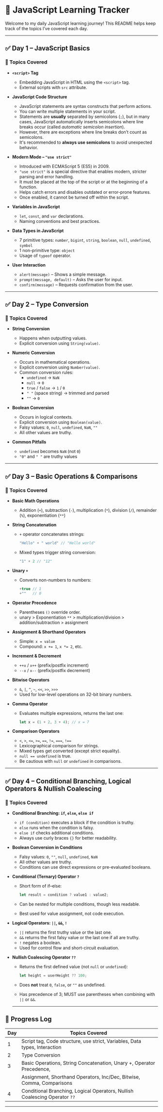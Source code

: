# 📘 JavaScript Learning Tracker

Welcome to my daily JavaScript learning journey! This README helps keep track of the topics I’ve covered each day.

---

## ✅ Day 1 – JavaScript Basics

### 📌 Topics Covered

- **`<script>` Tag**
  - Embedding JavaScript in HTML using the `<script>` tag.
  - External scripts with `src` attribute.

- **JavaScript Code Structure**
  - JavaScript statements are syntax constructs that perform actions.
  - You can write multiple statements in your script.
  - Statements are **usually** separated by semicolons (`;`), but in many cases, JavaScript automatically inserts semicolons where line breaks occur (called *automatic semicolon insertion*).
  - However, there are exceptions where line breaks don’t count as semicolons.
  - It's recommended to **always use semicolons** to avoid unexpected behavior.

- **Modern Mode – `"use strict"`**
  - Introduced with ECMAScript 5 (ES5) in 2009.
  - `"use strict"` is a special directive that enables modern, stricter parsing and error handling.
  - It must be placed at the top of the script or at the beginning of a function.
  - Helps catch errors and disables outdated or error-prone features.
  - Once enabled, it cannot be turned off within the script.

- **Variables in JavaScript**
  - `let`, `const`, and `var` declarations.
  - Naming conventions and best practices.

- **Data Types in JavaScript**
  - 7 primitive types: `number`, `bigint`, `string`, `boolean`, `null`, `undefined`, `symbol`
  - 1 non-primitive type: `object`
  - Usage of `typeof` operator.

- **User Interaction**
  - `alert(message)` – Shows a simple message.
  - `prompt(message, default)` – Asks the user for input.
  - `confirm(message)` – Requests confirmation from the user.

---

## ✅ Day 2 – Type Conversion

### 📌 Topics Covered

- **String Conversion**
  - Happens when outputting values.
  - Explicit conversion using `String(value)`.

- **Numeric Conversion**
  - Occurs in mathematical operations.
  - Explicit conversion using `Number(value)`.
  - Common conversion rules:
    - `undefined` → `NaN`
    - `null` → `0`
    - `true` / `false` → `1` / `0`
    - `" "` (space string) → trimmed and parsed
    - `""` → `0`

- **Boolean Conversion**
  - Occurs in logical contexts.
  - Explicit conversion using `Boolean(value)`.
  - Falsy values: `0`, `null`, `undefined`, `NaN`, `""`
  - All other values are truthy.

- **Common Pitfalls**
  - `undefined` becomes `NaN` (not `0`)
  - `"0"` and `" "` are truthy values

---

## ✅ Day 3 – Basic Operations & Comparisons

### 📌 Topics Covered

- **Basic Math Operations**
  - Addition (`+`), subtraction (`-`), multiplication (`*`), division (`/`), remainder (`%`), exponentiation (`**`)

- **String Concatenation**
  - `+` operator concatenates strings:
    ```js
    "Hello" + " world" // "Hello world"
    ```
  - Mixed types trigger string conversion:
    ```js
    "1" + 2 // "12"
    ```

- **Unary `+`**
  - Converts non-numbers to numbers:
    ```js
    +true // 1
    +""   // 0
    ```

- **Operator Precedence**
  - Parentheses `()` override order.
  - unary > Exponentiation `**` > multiplication/division > addition/subtraction > assignment

- **Assignment & Shorthand Operators**
  - Simple: `x = value`
  - Compound: `x += 1`, `x *= 2`, etc.

- **Increment & Decrement**
  - `++x` / `x++` (prefix/postfix increment)
  - `--x` / `x--` (prefix/postfix decrement)

- **Bitwise Operators**
  - `&`, `|`, `^`, `~`, `<<`, `>>`, `>>>`
  - Used for low-level operations on 32-bit binary numbers.

- **Comma Operator**
  - Evaluates multiple expressions, returns the last one:
    ```js
    let x = (1 + 2, 3 + 4); // x = 7
    ```

- **Comparison Operators**
  - `<`, `>`, `<=`, `>=`, `==`, `!=`, `===`, `!==`
  - Lexicographical comparison for strings.
  - Mixed types get converted (except strict equality).
  - `null == undefined` is true.
  - Be cautious with `null` or `undefined` in comparisons.

---
## ✅ Day 4 – Conditional Branching, Logical Operators & Nullish Coalescing

### 📌 Topics Covered

* **Conditional Branching: `if`, `else`, `else if`**

  * `if (condition)` executes a block if the condition is truthy.
  * `else` runs when the condition is falsy.
  * `else if` checks additional conditions.
  * Always use curly braces `{}` for better readability.

* **Boolean Conversion in Conditions**

  * Falsy values: `0`, `""`, `null`, `undefined`, `NaN`
  * All other values are truthy.
  * Conditions can use direct expressions or pre-evaluated booleans.

* **Conditional (Ternary) Operator `?`**

  * Short form of if–else:

    ```js
    let result = condition ? value1 : value2;
    ```
  * Can be nested for multiple conditions, though less readable.
  * Best used for value assignment, not code execution.

* **Logical Operators: `||`, `&&`, `!`**

  * `||` returns the first truthy value or the last one.
  * `&&` returns the first falsy value or the last one if all are truthy.
  * `!` negates a boolean.
  * Used for control flow and short-circuit evaluation.

* **Nullish Coalescing Operator `??`**

  * Returns the first defined value (not `null` or `undefined`):

    ```js
    let height = userHeight ?? 100;
    ```
  * Does **not** treat `0`, `false`, or `""` as undefined.
  * Has precedence of 3; MUST use parentheses when combining with `||` or `&&`.
  ---

## 📅 Progress Log

| Day | Topics Covered                                                                 |
|-----|---------------------------------------------------------------------------------|
| 1   | Script tag, Code structure, use strict, Variables, Data types, Interaction     |
| 2   | Type Conversion                                                                |
| 3   | Basic Operations, String Concatenation, Unary +, Operator Precedence,          |
|     | Assignment, Shorthand Operators, Inc/Dec, Bitwise, Comma, Comparisons          |
| 4   | Conditional Branching, Logical Operators, Nullish Coalescing Operator `??` |

---

